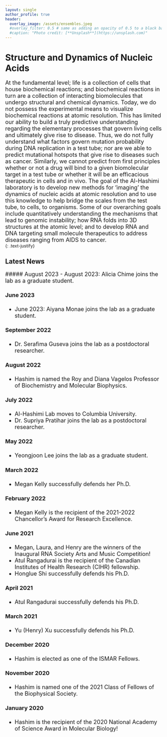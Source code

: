 ```yaml
---
layout: single
author_profile: true
header:
  overlay_image: /assets/ensembles.jpeg
  #overlay_filter: 0.5 # same as adding an opacity of 0.5 to a black background
  #caption: "Photo credit: [**Unsplash**](https://unsplash.com)"
---
```

# Structure and Dynamics of Nucleic Acids
<div markdown="1" style="font-size: 18px;">
At the fundamental level; life is a collection of cells that house biochemical reactions; and biochemical reactions in turn are a collection of interacting biomolecules that undergo structural and chemical dynamics. Today, we do not possess the experimental means to visualize biochemical reactions at atomic resolution. This has limited our ability to build a truly predictive understanding regarding the elementary processes that govern living cells and ultimately give rise to disease. Thus, we do not fully understand what factors govern mutation probability during DNA replication in a test tube; nor are we able to predict mutational hotspots that give rise to diseases such as cancer. Similarly, we cannot predict from first principles whether or not a drug will bind to a given biomolecular target in a test tube or whether it will be an efficacious therapeutic in cells and in vivo. The goal of the Al-Hashimi laboratory is to develop new methods for ‘imaging’ the dynamics of nucleic acids at atomic resolution and to use this knowledge to help bridge the scales from the test tube, to cells, to organisms. Some of our overarching goals include quantitatively understanding the mechanisms that lead to genomic instability; how RNA folds into 3D structures at the atomic level; and to develop RNA and DNA targeting small molecule therapeutics to address diseases ranging from AIDS to cancer.
</div>
{: .text-justify}

## Latest News
<div markdown="1" style="font-size: 18px;">
##### August 2023
- August 2023: Alicia Chime joins the lab as a graduate student.

#### June 2023
- June 2023: Aiyana Monae joins the lab as a graduate student.

#### September 2022
- Dr. Serafima Guseva joins the lab as a postdoctoral researcher.

#### August 2022
- Hashim is named the Roy and Diana Vagelos Professor of Biochemistry and Molecular Biophysics.

#### July 2022
- Al-Hashimi Lab moves to Columbia University.
- Dr. Supriya Pratihar joins the lab as a postdoctoral researcher.

#### May 2022
- Yeongjoon Lee joins the lab as a graduate student.

#### March 2022
- Megan Kelly successfully defends her Ph.D.

#### February 2022
- Megan Kelly is the recipient of the 2021-2022 Chancellor’s Award for Research Excellence.

#### June 2021
- Megan, Laura, and Henry are the winners of the Inaugural RNA Society Arts and Music Competition!
- Atul Rangadurai is the recipient of the Canadian Institutes of Health Research (CIHR) fellowship.
- Honglue Shi successfully defends his Ph.D.

#### April 2021 
- Atul Rangadurai successfully defends his Ph.D.

#### March 2021
- Yu (Henry) Xu successfully defends his Ph.D.

#### December 2020
- Hashim is elected as one of the ISMAR Fellows.

#### November 2020
- Hashim is named one of the 2021 Class of Fellows of the Biophysical Society.

#### January 2020
- Hashim is the recipient of the 2020 National Academy of Science Award in Molecular Biology!
</div>

